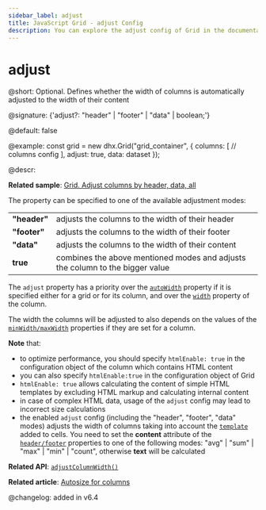 ```yaml
---
sidebar_label: adjust
title: JavaScript Grid - adjust Config 
description: You can explore the adjust config of Grid in the documentation of the DHTMLX JavaScript UI library. Browse developer guides and API reference, try out code examples and live demos, and download a free 30-day evaluation version of DHTMLX Suite.
---
```


# adjust

@short: Optional. Defines whether the width of columns is automatically adjusted to the width of their content

@signature: {'adjust?: "header" | "footer" | "data" | boolean;'}

@default: false

@example:
const grid = new dhx.Grid("grid_container", {
    columns: [
        // columns config
    ],
    adjust: true,
    data: dataset
});

@descr:

**Related sample**: [Grid. Adjust columns by header, data, all](https://snippet.dhtmlx.com/zfrpe22d)

The property can be specified to one of the available adjustment modes:

<table>
    <tbody>
        <tr>
            <td><b>"header"</b></td>
            <td>adjusts the columns to the width of their header</td>
        </tr>
        <tr>
            <td><b>"footer"</b></td>
            <td>adjusts the columns to the width of their footer</td>
        </tr>
        <tr>
            <td><b>"data"</b></td>
            <td>adjusts the columns to the width of their content</td>
        </tr>
        <tr>
            <td><b>true</b></td>
            <td>combines the above mentioned modes and adjusts the column to the bigger value</td>
        </tr>
    </tbody>
</table>

The `adjust` property has a priority over the [`autoWidth`](../../../grid/configuration/#autowidth-for-columns) property if it is specified either for a grid or for its column, and over the [`width`](../../../grid/api/api_gridcolumn_properties/) property of the column.

The width the columns will be adjusted to also depends on the values of the [`minWidth/maxWidth`](../../../grid/api/api_gridcolumn_properties/) properties if they are set for a column.

**Note** that:

- to optimize performance, you should specify `htmlEnable: true` in the configuration object of the column which contains HTML content
- you can also specify `htmlEnable:true` in the configuration object of Grid
- `htmlEnable: true` allows calculating the content of simple HTML templates by excluding HTML markup and calculating internal content
- in case of complex HTML data, usage of the `adjust` config may lead to incorrect size calculations
- the enabled `adjust` config (including the "header", "footer", "data" modes) adjusts the width of columns taking into account the [`template`](grid/api/api_gridcolumn_properties.md) added to cells. You need to set the **content** attribute of the [`header/footer`](grid/api/api_gridcolumn_properties.md) properties to one of the following modes: "avg" | "sum" | "max" | "min" | "count", otherwise **text** will be calculated

**Related API**: [`adjustColumnWidth()`](grid/api/grid_adjustcolumnwidth_method.md)

**Related article**: [Autosize for columns](grid/configuration.md#autosize-for-columns)

@changelog: added in v6.4
